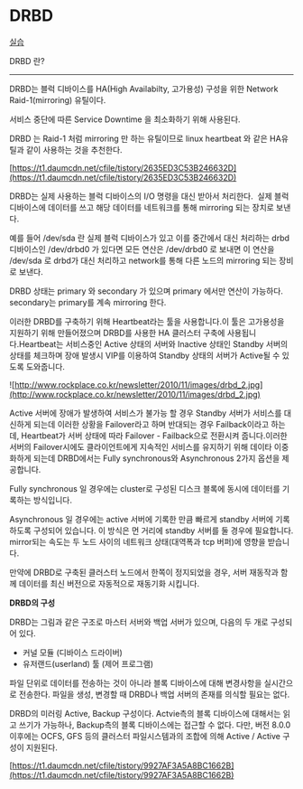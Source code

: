 # DRBD

[실습](DRBD%2038b1738368cc431bbaaa7918cf52e9b2/%E1%84%89%E1%85%B5%E1%86%AF%E1%84%89%E1%85%B3%E1%86%B8%20d31ce3c5bbb74f879ef77a5b40df7dea.md)

DRBD 란?

---

DRBD는 블럭 디바이스를 HA(High Availabilty, 고가용성) 구성을 위한 Network Raid-1(mirroring) 유틸이다.

서비스 중단에 따른 Service Downtime 을 최소화하기 위해 사용된다.

DRBD 는 Raid-1 처럼 mirroring 만 하는 유틸이므로 linux heartbeat 와 같은 HA유틸과 같이 사용하는 것을 추천한다.

[https://t1.daumcdn.net/cfile/tistory/2635ED3C53B246632D](https://t1.daumcdn.net/cfile/tistory/2635ED3C53B246632D)

DRBD는 실제 사용하는 블럭 디바이스의 I/O 명령을 대신 받아서 처리한다.  실제 블럭 디바이스에 데이터를 쓰고 해당 데이터를 네트워크를 통해 mirroring 되는 장치로 보낸다.

예를 들어 /dev/sda 란 실제 블럭 디바이스가 있고 이를 중간에서 대신 처리하는 drbd 디바이스인 /dev/drbd0 가 있다면 모든 연산은 /dev/drbd0 로 보내면 이 연산을 /dev/sda 로 drbd가 대신 처리하고 network를 통해 다른 노드의 mirroring 되는 장비로 보낸다.

DRBD 상태는 primary 와 secondary 가 있으며 primary 에서만 연산이 가능하다. secondary는 primary를 계속 mirroring 한다.

이러한 DRBD를 구축하기 위해 Heartbeat라는 툴을 사용합니다.이 툴은 고가용성을 지원하기 위해 만들어졌으며 DRBD를 사용한 HA 클러스터 구축에 사용됩니다.Heartbeat는 서비스중인 Active 상태의 서버와 Inactive 상태인 Standby 서버의 상태를 체크하며 장애 발생시 VIP를 이용하여 Standby 상태의 서버가 Active될 수 있도록 도와줍니다.

![http://www.rockplace.co.kr/newsletter/2010/11/images/drbd_2.jpg](http://www.rockplace.co.kr/newsletter/2010/11/images/drbd_2.jpg)

Active 서버에 장애가 발생하여 서비스가 불가능 할 경우 Standby 서버가 서비스를 대신하게 되는데 이러한 상황을 Failover라고 하며 반대되는 경우 Failback이라고 하는데, Heartbeat가 서버 상태에 따라 Failover - Failback으로 전환시켜 줍니다.이러한 서버의 Failover시에도 클라이언트에게 지속적인 서비스를 유지하기 위해 데이타 이중화하게 되는데 DRBD에서는 Fully synchronous와 Asynchronous 2가지 옵션을 제공합니다.

Fully synchronous 일 경우에는 cluster로 구성된 디스크 블록에 동시에 데이터를 기록하는 방식입니다.

Asynchronous 일 경우에는 active 서버에 기록한 만큼 빠르게 standby 서버에 기록하도록 구성되어 있습니다. 이 방식은 먼 거리에 standby 서버를 둘 경우에 필요합니다. mirror되는 속도는 두 노드 사이의 네트워크 상태(대역폭과 tcp 버퍼)에 영향을 받습니다.

만약에 DRBD로 구축된 클러스터 노드에서 한쪽이 정지되었을 경우, 서버 재동작과 함께 데이터를 최신 버전으로 자동적으로 재동기화 시킵니다.

**DRBD의 구성**

DRBD는 그림과 같은 구조로 마스터 서버와 백업 서버가 있으며, 다음의 두 개로 구성되어 있다.

- 커널 모듈 (디바이스 드라이버)
- 유저랜드(userland) 툴 (제어 프로그램)

파일 단위로 데이터를 전송하는 것이 아니라 블록 디바이스에 대해 변경사항을 실시간으로 전송한다. 파일을 생성, 변경할 때 DRBD나 백업 서버의 존재를 의식할 필요는 없다.

DRBD의 미러링 Active, Backup 구성이다. Actvie측의 블록 디바이스에 대해서는 읽고 쓰기가 가능하나, Backup측의 블록 디바이스에는 접근할 수 없다. 다만, 버전 8.0.0이후에는 OCFS, GFS 등의 클러스터 파일시스템과의 조합에 의해 Active / Active 구성이 지원된다.

[https://t1.daumcdn.net/cfile/tistory/9927AF3A5A8BC1662B](https://t1.daumcdn.net/cfile/tistory/9927AF3A5A8BC1662B)